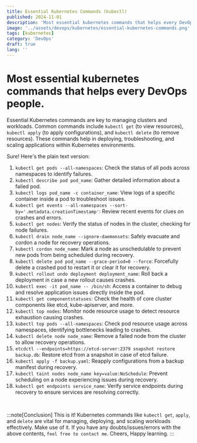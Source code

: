 ```yaml
---
title: Essential Kubernetes Commands (kubectl)
published: 2024-11-01
description: 'Most essential kubernetes commands that helps every DevOps Guy.'
image: '../assets/devops/kubernetes/essential-kubernetes-commands.png'
tags: [kubernetes]
category: 'DevOps'
draft: true
lang: ''
---
```


# Most essential kubernetes commands that helps every DevOps people.

Essential Kubernetes commands are key to managing clusters and workloads. Common commands include `kubectl get` (to view resources), `kubectl apply` (to apply configurations), and `kubectl delete` (to remove resources). These commands help in deploying, troubleshooting, and scaling applications within Kubernetes environments.

Sure! Here's the plain text version:

1. `kubectl get pods --all-namespaces`: Check the status of all pods across namespaces to identify failures.
2. `kubectl describe pod pod_name`: Gather detailed information about a failed pod.
3. `kubectl logs pod_name -c container_name`: View logs of a specific container inside a pod to troubleshoot issues.
4. `kubectl get events --all-namespaces --sort-by='.metadata.creationTimestamp'`: Review recent events for clues on crashes and errors.
5. `kubectl get nodes`: Verify the status of nodes in the cluster, checking for node failures.
6. `kubectl drain node_name --ignore-daemonsets`: Safely evacuate and cordon a node for recovery operations.
7. `kubectl cordon node_name`: Mark a node as unschedulable to prevent new pods from being scheduled during recovery.
8. `kubectl delete pod pod_name --grace-period=0 --force`: Forcefully delete a crashed pod to restart it or clear it for recovery.
9. `kubectl rollout undo deployment deployment_name`: Roll back a deployment in case a new rollout causes crashes.
10. `kubectl exec -it pod_name -- /bin/sh`: Access a container to debug and resolve application issues directly inside the pod.
11. `kubectl get componentstatuses`: Check the health of core cluster components like etcd, kube-apiserver, and more.
12. `kubectl top nodes`: Monitor node resource usage to detect resource exhaustion causing crashes.
13. `kubectl top pods --all-namespaces`: Check pod resource usage across namespaces, identifying bottlenecks leading to crashes.
14. `kubectl delete node node_name`: Remove a failed node from the cluster to allow recovery operations.
15. `etcdctl --endpoints=https://etcd-server:2379 snapshot restore backup.db`: Restore etcd from a snapshot in case of etcd failure.
16. `kubectl apply -f backup.yaml`: Reapply configurations from a backup manifest during recovery.
17. `kubectl taint nodes node_name key=value:NoSchedule`: Prevent scheduling on a node experiencing issues during recovery.
18. `kubectl get endpoints service_name`: Verify service endpoints during recovery to ensure services are resolving correctly.

<br>

:::note[Conclusion]
This is it! Kubernetes commands like `kubectl get`, `apply`, and `delete` are vital for managing, deploying, and scaling workloads effectively. Make use of it. If you have any doubts/issues/errors with the above contents, `feel free to contact me`. Cheers, Happy learning.
:::